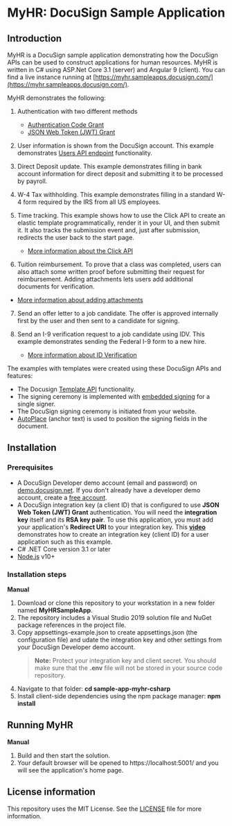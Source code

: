 # MyHR: DocuSign Sample Application

## Introduction
MyHR is a DocuSign sample application demonstrating how the DocuSign APIs can be used to construct applications for human resources. MyHR is written in C# using ASP.Net Core 3.1 (server) and Angular 9 (client). You can find a live instance running at [https://myhr.sampleapps.docusign.com/](https://myhr.sampleapps.docusign.com/).

MyHR demonstrates the following:
1. Authentication with two different methods
    * [Authentication Code Grant](https://developers.docusign.com/platform/auth/authcode/)
    * [JSON Web Token (JWT) Grant](https://developers.docusign.com/platform/auth/jwt/)

2. User information is shown from the DocuSign account. This example demonstrates [Users API endpoint](https://developers.docusign.com/platform/auth/reference/user-info/) functionality.

3. Direct Deposit update. This example demonstrates filling in bank account information for direct deposit and submitting it to be processed by payroll.

4. W-4 Tax withholding. This example demonstrates filling in a standard W-4 form required by the IRS from all US employees.

5. Time tracking. This example shows how to use the Click API to create an elastic template programmatically, render it in your UI, and then submit it. It also tracks the submission event and, just after submission, redirects the user back to the start page.  
   * [More information about the Click API](https://developers.docusign.com/docs/click-api/)
6.	Tuition reimbursement. To prove that a class was completed, users can also attach some written proof before submitting their request for reimbursement. Adding attachments lets users add additional documents for verification.
   * [More information about adding attachments](https://support.docusign.com/en/guides/signer-guide-signing-adding-attachments-new)
7. Send an offer letter to a job candidate. The offer is approved internally first by the user and then sent to a candidate for signing.

8. Send an I-9 verification request to a job candidate using IDV. This example demonstrates sending the Federal I-9 form to a new hire.
   * [More information about ID Verification](https://developers.docusign.com/docs/esign-rest-api/esign101/concepts/recipients/auth/#idv)

The examples with templates were created using these DocuSign APIs and features:
   * The Docusign [Template API](https://developers.docusign.com/docs/esign-rest-api/how-to/create-template/) functionality.
   * The signing ceremony is implemented with [embedded signing](https://developers.docusign.com/docs/esign-rest-api/how-to/request-signature-in-app-embedded/) for a single signer.
   * The DocuSign signing ceremony is initiated from your website.  
   * [AutoPlace](https://developers.docusign.com/docs/esign-rest-api/esign101/concepts/tabs/auto-place/) (anchor text) is used to position the signing fields in the document.

## Installation

### Prerequisites
* A DocuSign Developer demo account (email and password) on [demo.docusign.net](https://demo.docusign.net). If you don't already have a developer demo account, create a [free account](https://go.docusign.com/o/sandbox/).
* A DocuSign integration key (a client ID) that is configured to use **JSON Web Token (JWT) Grant** authentication.
   You will need the **integration key** itself and its **RSA key pair**. To use this application, you must add your application's **Redirect URI** to your integration key. This [**video**](https://www.youtube.com/watch?v=GgDqa7-L0yo) demonstrates how to create an integration key (client ID) for a user application such as this example.
* C# .NET Core version 3.1 or later
* [Node.js](https://nodejs.org/) v10+

### Installation steps
**Manual**
1. Download or clone this repository to your workstation in a new folder named **MyHRSampleApp**.
2. The repository includes a Visual Studio 2019 solution file and NuGet package references in the project file.
3. Copy appsettings-example.json to create appsettings.json (the configuration file) and udate the integration key and other settings from your DocuSign Developer demo account.
    > **Note:** Protect your integration key and client secret. You should make sure that the **.env** file will not be stored in your source code repository.
4. Navigate to that folder: **cd sample-app-myhr-csharp**
5. Install client-side dependencies using the npm package manager: **npm install**

## Running MyHR
**Manual**
1. Build and then start the solution.
2. Your default browser will be opened to https://localhost:5001/ and you will see the application's home page.

## License information
This repository uses the MIT License. See the [LICENSE](./LICENSE) file for more information.
